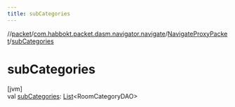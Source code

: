 ```yaml
---
title: subCategories
---
```

//[packet](../../../index.html)/[com.habbokt.packet.dasm.navigator.navigate](../index.html)/[NavigateProxyPacket](index.html)/[subCategories](sub-categories.html)



# subCategories



[jvm]\
val [subCategories](sub-categories.html): [List](https://kotlinlang.org/api/latest/jvm/stdlib/kotlin.collections/-list/index.html)&lt;RoomCategoryDAO&gt;




